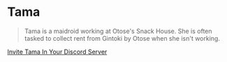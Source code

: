 # Tama
> Tama is a maidroid working at Otose's Snack House. She is often tasked to collect rent from Gintoki by Otose when she isn't working.

[Invite Tama In Your Discord Server](https://discord.com/oauth2/authorize?client_id=865801354193534996&scope=bot)